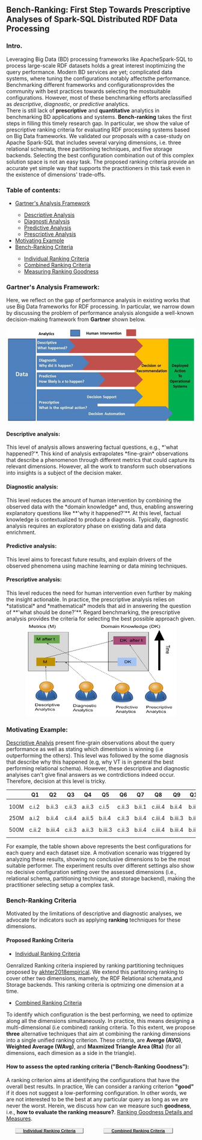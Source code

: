 ## Bench-Ranking: First Step Towards Prescriptive Analyses of Spark-SQL Distributed RDF Data Processing

### Intro.
Leveraging Big Data (BD) processing frameworks like ApacheSpark-SQL to process large-scale RDF datasets holds a great interest inoptimizing  the  query  performance. 
Modern  BD  services  are  yet;  complicated  data  systems,  where  tuning  the  configurations  notably  affectsthe performance. 
Benchmarking different frameworks and configurationsprovides the community with best practices towards selecting the mostsuitable configurations. 
However, most of these benchmarking efforts areclassified  as  *descriptive*,  *diagnostic*,  or  *predictive*  analytics.  
There is still lack of **prescriptive** and **quantitative** analytics in benchmarking BD applications and systems. **Bench-ranking** takes the first steps in filling this timely research gap. 
In particular, we show the value of prescriptive ranking criteria for evaluating RDF processing systems based on Big Data frameworks.
We validated our proposals with a case-study on Apache Spark-SQL that includes several varying dimensions, i.e. three relational schemata, three partitioning techniques, and five storage backends. 
Selecting the best configuration combination out of this complex solution space is not an easy task. 
The proposed ranking criteria provide an accurate yet simple way that supports the practitioners in this task even in the existence of dimensions' trade-offs.


### Table of contents:
<ul>
  <li><a href="#gartner"> Gartner's Analysis Framework</a></li>
    <ul>
        <li><a href="#desc">Descriptive Analysis</a></li>
        <li><a href="#diag">Diagnosti Analysis</a></li>
        <li><a href="#pred">Predictive Analysis</a></li>
        <li><a href="#pres">Prescriptive Analysis</a></li>
    </ul>
  <li><a href="#motivating"> Motivating Example</a></li>
  <li><a href="#criteria"> Bench-Ranking Criteria</a></li>
      <ul>
        <li><a href="#criteria">Individual Ranking Criteria</a></li>
        <li><a href="#criteria">Combined Ranking Criteria</a></li>
        <li><a href="#goodness">Measuring Ranking Goodness</a></li>
    </ul>
</ul>




<h3 id="gartner"> Gartner's Analysis Framework:</h3>

Here, we reflect on the gap of performance analysis in existing works that use Big Data frameworks for RDF processing. 
In particular, we narrow down by discussing the problem of performance analysis alongside a well-known decision-making framework from **Gartner** shown below.


<div style="text-align:center"> <img src="images/Gartner.JPG" width="500" height="250" /> </div>


<h4 id="desc"> Descriptive analysis: </h4>
This level of analysis allows answering factual questions, e.g., *'what happened?'*. This kind of analysis extrapolates *fine-grain* observations that describe a phenomenon through different metrics that could capture its relevant dimensions. 
However, all the work to transform such observations into insights is a subject of the decision maker.

<h4 id="diag">  Diagnostic analysis:</h4>
This level reduces the amount of human intervention by combining the observed data with the *domain knowledge* and, thus, enabling answering explanatory questions like **'why it happened?'**. 
At this level, factual knowledge is contextualized to produce a diagnosis. Typically, diagnostic analysis requires an exploratory phase on existing data and data enrichment. 

<h4 id="pred">  Predictive analysis:</h4>
This level aims to forecast future results, and explain drivers of the observed phenomena using machine learning or data mining techniques. 


<h4 id="pres"> Prescriptive analysis:</h4>
This level reduces the need for human intervention even further by making the insight actionable. In practice, the prescriptive analysis relies on *statistical* and *mathematical* models that aid in answering the question of **'what should be done?'**. 
Regard benchmarking, the prescriptive analysis provides the criteria for selecting the best possible approach given. 


<div style="text-align:center"> <img src="images/AnalyticsLevels.png"  width="400" height="250" /> </div>



<h3 id="motivating">Motivating Example:</h3>

[Descriptive Analyis](DescriptiveAnlaytics.md) present fine-grain observations about the query performance as well as stating which dimentsion is winning (i.e outperforming the others). 
This level was followed by the some diagnosis that describe why this happened (e.g, why VT is in general the best performing relational schema). 
However, these descriptive and diagnostic analyises can't give final answers as we contrdictions indeed occur. Therefore, decision at this level is tricky.

|      | Q1     | Q2      | Q3     | Q4     | Q5      | Q6     | Q7     | Q8      | Q9      | Q10     | Q11            |
|------|--------|---------|--------|--------|---------|--------|--------|---------|---------|---------|----------------|
| 100M | c.i.2  | b.ii.3  | c.ii.3 | a.ii.3 | c.i.5   | c.ii.3 | b.ii.1 | c.iii.4 | b.ii.4  | b.iii.3 |  b.i.3, b.ii.4 |
| 250M | a.i.2  | b.ii.4  | c.ii.4 | a.ii.5 | b.ii.4  | c.ii.3 | b.ii.4 | c.iii.4 | b.iii.3 | b.iii.3 | b.ii.4         |
| 500M | c.ii.2 | b.iii.4 | c.ii.3 | a.ii.3 | b.iii.3 | c.ii.3 | b.ii.4 | c.iii.4 | b.iii.4 | b.iii.3 | b.i.3, b.ii.5  |

For example, the table shown above represents the best configurations for each query and each dataset size. 
A motivation scenario was triggered by analyzing these results, showing no conclusive dimensions to be the most suitable performer. 
The experiment results over different settings also show no decisive configuration setting over the assessed dimensions (i.e., relational schema, partitioning technique, and storage backend), making the practitioner selecting setup a complex task.


<h3 id="criteria"> Bench-Ranking Criteria </h3>

Motivated by the limitations of descriptive and diagnostic analyses, we advocate for indicators such as applying **ranking** techniques for these dimensions.

#### Proposed Ranking Criteria
* [Individual Ranking Criteria](IndividualRankingCriteria.md) 

Genralized Ranking criteria inspiered by ranking partitioning techniques proposed by [akhter2018empirical](https://www.springerprofessional.de/en/an-empirical-evaluation-of-rdf-graph-partitioning-techniques/16257484). We extend this partitoning ranking to cover other two dimensions, mamely, the RDF Relational schemata,and Storage backends. This ranking criteria is optmizing one dimension at a time. 

* [Combined Ranking Criteria](CombinedRankingCriteria.md)

To identify which configuration is the best performing, we need to optimize along all the dimensions simultaneously. In practice, this means designing a multi-dimensional (i.e combined) ranking criteria. To this extent, we propose **three** alternative techniques that aim at combining the ranking dimensions into a single unified ranking criterion. These criteria, are **Averge (AVG)**, **Weighted Average (WAvg)**, and **Maxmized Triangle Area (Rta)** (for all dimensions, each dimesion as a side in the triangle).

<h4 id="goodness"> How to assess the opted ranking criteria ("Bench-Ranking Goodness"):</h4>

A ranking criterion aims at identifying the configurations that have the overall best results. In practice, We can consider a ranking criterion **"good"** if it does not suggest a low-performing configuration. In other words, we are not interested to be the best at any particular query as long as we are never the worst. Herein, we discuss how can we measure such **goodness**, i.e., **how to evaluate the ranking measure?**. [Ranking Goodness Details and Measures](RankingGoodness.md).




<ul>
  <li style="display:inline;"><a href="https://datasystemsgrouput.github.io/SPARKSQLRDFBenchmarking/IndividualRankingCriteria.html" style=" margin-right: 50px ;padding: 0px 20px; word-wrap: normal; display: inline-block;   font: bold 11px Arial;  background-color: #EEEEEE;  border-top: 1px solid #CCCCCC;  border-right: 1px solid #333333;  border-bottom: 1px solid #333333;  border-left: 1px solid #CCCCCC;">Individual Ranking Criteria</a></li>
  
 <li style="display:inline;"><a href="https://datasystemsgrouput.github.io/SPARKSQLRDFBenchmarking/CombinedRankingCriteria.html"  style="padding: 0px 20px; word-wrap: normal; display: inline-block;   font: bold 11px Arial;  background-color: #EEEEEE;  border-top: 1px solid #CCCCCC;  border-right: 1px solid #333333;  border-bottom: 1px solid #333333;  border-left: 1px solid #CCCCCC;">Combined Ranking Criteria</a></li>
</ul>
  


